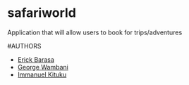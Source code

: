 # safariworld
Application that will allow users to book for trips/adventures


#AUTHORS
- [Erick Barasa](https://github.com/procode3)
- [George Wambani](https://github.com/wambani01)
- [Immanuel Kituku](https://github.com/manuel254)
